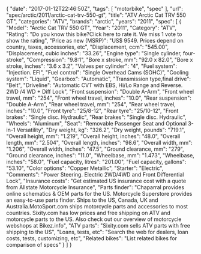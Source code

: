 {
    "date": "2017-01-12T22:46:50Z",
    "tags": [
        "motorbike",
        "spec"
    ],
    "url": "spec\/arctic\/2011\/arctic-cat-trv-550-gt",
    "title": "ATV Arctic Cat TRV 550 GT",
    "categories": "ATV",
    "brands": "arctic",
    "years": "2011",
    "spec": [
        {
            "Model": "Arctic Cat TRV 550 GT",
            "Year": "2011",
            "Category": "ATV",
            "Rating": "Do you know this bike?Click here to rate it. We miss 1 vote to show the rating",
            "Price as new (MSRP)": "US$ 9549.   Prices depend on country, taxes, accessories, etc",
            "Displacement, ccm": "545.00",
            "Displacement, cubic inches": "33.26",
            "Engine type": "Single cylinder, four-stroke",
            "Compression": "9.8:1",
            "Bore x stroke, mm": "92.0 x 82.0",
            "Bore x stroke, inches": "3.6 x 3.2",
            "Valves per cylinder": "4",
            "Fuel system": "Injection. EFI",
            "Fuel control": "Single Overhead Cams (SOHC)",
            "Cooling system": "Liquid",
            "Gearbox": "Automatic",
            "Transmission type,final drive": "Belt",
            "Driveline": "Automatic CVT with EBS, Hi\/Lo Range and Reverse. 2WD \/4 WD + Diff Lock",
            "Front suspension": "Double A-Arm",
            "Front wheel travel, mm": "254",
            "Front wheel travel, inches": "10.0",
            "Rear suspension": "Double A-Arm",
            "Rear wheel travel, mm": "254",
            "Rear wheel travel, inches": "10.0",
            "Front tyre": "25\/8-12",
            "Rear tyre": "25\/10-12",
            "Front brakes": "Single disc. Hydraulic",
            "Rear brakes": "Single disc. Hydraulic",
            "Wheels": "Aluminum",
            "Seat": "Removable Passenger Seat  and  Optional 3-in-1 Versatility",
            "Dry weight, kg": "326.2",
            "Dry weight, pounds": "719.1",
            "Overall height, mm": "1.219",
            "Overall height, inches": "48.0",
            "Overall length, mm": "2.504",
            "Overall length, inches": "98.6",
            "Overall width, mm": "1.206",
            "Overall width, inches": "47.5",
            "Ground clearance, mm": "279",
            "Ground clearance, inches": "11.0",
            "Wheelbase, mm": "1.473",
            "Wheelbase, inches": "58.0",
            "Fuel capacity, litres": "201.00",
            "Fuel capacity, gallons": "53.10",
            "Color options": "Copper Metallic",
            "Starter": "Electric",
            "Comments": "Power Steering. Electric 2WD\/4WD and Front Differential Lock",
            "Insurance costs": "Get estimated US insurance cost with a quote from Allstate Motorcycle Insurance",
            "Parts finder": "Chaparral provides online schematics & OEM parts for the US.   Motorcycle Superstore provides an easy-to-use parts finder. Ships to the US, Canada, UK and Australia.MotoSport.com ships motorcycle parts and accessories to most countries.    Sixity.com has low prices and free shipping on ATV and motorcycle parts to the US. Also check out our overview of motorcycle webshops at Bikez.info",
            "ATV parts": "Sixity.com sells ATV parts with free shipping to the US",
            "Loans, tests, etc": "Search the web for dealers, loan costs, tests, customizing, etc",
            "Related bikes": "List related bikes for comparison of specs"
        }
    ]
}